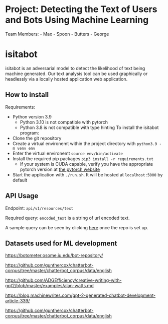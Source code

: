 # Project: Detecting the Text of Users and Bots Using Machine Learning

Team Members:
    - Max
    - Spoon
    - Butters
    - George

# isitabot

isitabot is an adversarial model to detect the likelihood of text being machine generated. Our text analysis tool can be used graphically or headlessly via a locally hosted application web application.

## How to install

Requirements:

- Python version 3.9
  - Python 3.10 is not compatible with pytorch
  - Python 3.8 is not compatible with type hinting
To install the isitabot program:
- Clone the git repository
- Create a virtual environemt within the project directory with `python3.9 -m venv env`
- Enter the virtual environemt `source env/bin/activate`
- Install the required pip packages `pip3 install -r requirements.txt`
  - If your system is CUDA capable, verify you have the appropriate pytorch version at [the pytorch website](https://pytorch.org/get-started/locally/)
- Start the application with `./run.sh`. It will be hosted at `localhost:5000` by default

## API Usage

Endpoint: `api/v1/resources/text`

Required query: `encoded_text` is a string of url encoded text.

A sample query can be seen by clicking [here](http://localhost:5000/api/v1/resources/text?encoded_text=No%20less%20significant%20than%20Putin%E2%80%99s%20strategic%20error%20have%20been%20the%20Russian%20army%E2%80%99s%20tactical%20blunders.) once the repo is set up.

## Datasets used for ML development

<https://botometer.osome.iu.edu/bot-repository/>

<https://github.com/gunthercox/chatterbot-corpus/tree/master/chatterbot_corpus/data/english>

<https://github.com/ADGEfficiency/creative-writing-with-gpt2/blob/master/examples/alan-watts.md>

<https://blog.machinewrites.com/gpt-2-generated-chatbot-development-article-339/>

<https://github.com/gunthercox/chatterbot-corpus/tree/master/chatterbot_corpus/data/english>
